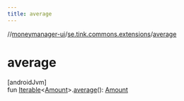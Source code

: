 ```yaml
---
title: average
---
```

//[moneymanager-ui](../../index.html)/[se.tink.commons.extensions](index.html)/[average](average.html)



# average



[androidJvm]\
fun [Iterable](https://kotlinlang.org/api/latest/jvm/stdlib/kotlin.collections/-iterable/index.html)&lt;[Amount](../com.tink.model.misc/-amount/index.html)&gt;.[average](average.html)(): [Amount](../com.tink.model.misc/-amount/index.html)





